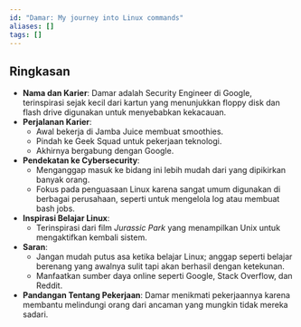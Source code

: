 ```yaml
---
id: "Damar: My journey into Linux commands"
aliases: []
tags: []
---
```


## Ringkasan

- **Nama dan Karier**: Damar adalah Security Engineer di Google, terinspirasi sejak kecil dari kartun yang menunjukkan floppy disk dan flash drive digunakan untuk menyebabkan kekacauan.
- **Perjalanan Karier**:
  - Awal bekerja di Jamba Juice membuat smoothies.
  - Pindah ke Geek Squad untuk pekerjaan teknologi.
  - Akhirnya bergabung dengan Google.
- **Pendekatan ke Cybersecurity**:
  - Menganggap masuk ke bidang ini lebih mudah dari yang dipikirkan banyak orang.
  - Fokus pada penguasaan Linux karena sangat umum digunakan di berbagai perusahaan, seperti untuk mengelola log atau membuat bash jobs.
- **Inspirasi Belajar Linux**:
  - Terinspirasi dari film *Jurassic Park* yang menampilkan Unix untuk mengaktifkan kembali sistem.
- **Saran**:
  - Jangan mudah putus asa ketika belajar Linux; anggap seperti belajar berenang yang awalnya sulit tapi akan berhasil dengan ketekunan.
  - Manfaatkan sumber daya online seperti Google, Stack Overflow, dan Reddit.
- **Pandangan Tentang Pekerjaan**: Damar menikmati pekerjaannya karena membantu melindungi orang dari ancaman yang mungkin tidak mereka sadari.
